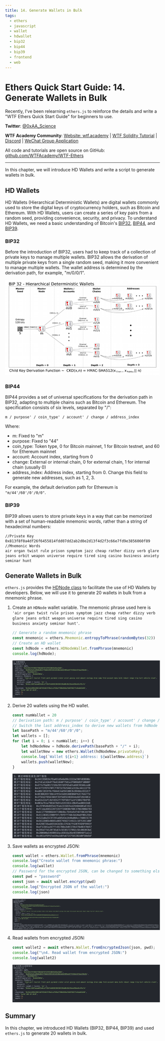 ```yaml
---
title: 14. Generate Wallets in Bulk
tags:
  - ethers
  - javascript
  - wallet
  - hdwallet
  - bip32
  - bip44
  - bip39
  - frontend
  - web
---
```


# Ethers Quick Start Guide: 14. Generate Wallets in Bulk

Recently, I've been relearning `ethers.js` to reinforce the details and write a "WTF Ethers Quick Start Guide" for beginners to use.

**Twitter**: [@0xAA_Science](https://twitter.com/0xAA_Science)

**WTF Academy Community**: [Website: wtf.academy](https://wtf.academy) | [WTF Solidity Tutorial](https://github.com/AmazingAng/WTF-Solidity) | [Discord](https://discord.gg/5akcruXrsk) | [WeChat Group Application](https://docs.google.com/forms/d/e/1FAIpQLSe4KGT8Sh6sJ7hedQRuIYirOoZK_85miz3dw7vA1-YjodgJ-A/viewform?usp=sf_link)

All code and tutorials are open source on GitHub: [github.com/WTFAcademy/WTF-Ethers](https://github.com/WTFAcademy/WTF-Ethers)

-----

In this chapter, we will introduce HD Wallets and write a script to generate wallets in bulk.

## HD Wallets

HD Wallets (Hierarchical Deterministic Wallets) are digital wallets commonly used to store the digital keys of cryptocurrency holders, such as Bitcoin and Ethereum. With HD Wallets, users can create a series of key pairs from a random seed, providing convenience, security, and privacy. To understand HD Wallets, we need a basic understanding of Bitcoin's [BIP32](https://github.com/bitcoin/bips/blob/master/bip-0032.mediawiki), [BIP44](https://github.com/bitcoin/bips/blob/master/bip-0044.mediawiki), and [BIP39](https://github.com/bitcoin/bips/blob/master/bip-0039.mediawiki).

### BIP32

Before the introduction of BIP32, users had to keep track of a collection of private keys to manage multiple wallets. BIP32 allows the derivation of multiple private keys from a single random seed, making it more convenient to manage multiple wallets. The wallet address is determined by the derivation path, for example, "m/0/0/1".

![BIP32](img/14-1.png)

### BIP44

BIP44 provides a set of universal specifications for the derivation path in BIP32, adapting to multiple chains such as Bitcoin and Ethereum. The specification consists of six levels, separated by "/":
```
m / purpose' / coin_type' / account' / change / address_index
```
Where:
- m: Fixed to "m"
- purpose: Fixed to "44"
- coin_type: Token type, 0 for Bitcoin mainnet, 1 for Bitcoin testnet, and 60 for Ethereum mainnet
- account: Account index, starting from 0
- change: External or internal chain, 0 for external chain, 1 for internal chain (usually 0)
- address_index: Address index, starting from 0. Change this field to generate new addresses, such as 1, 2, 3.

For example, the default derivation path for Ethereum is `"m/44'/60'/0'/0/0"`.

### BIP39

BIP39 allows users to store private keys in a way that can be memorized with a set of human-readable mnemonic words, rather than a string of hexadecimal numbers:

```
//Private Key
0x813f8f0a4df26f6455814fdd07dd2ab2d0e2d13f4d2f3c66e7fd9e3856060f89
//Mnemonic Words
air organ twist rule prison symptom jazz cheap rather dizzy verb glare jeans orbit weapon universe require tired sing casino business anxiety seminar hunt
```

## Generate Wallets in Bulk

`ethers.js` provides the [HDNode class](https://docs.ethers.org/v6-beta/api/wallet/#HDNodeWallet) to facilitate the use of HD Wallets by developers. Below, we will use it to generate 20 wallets in bulk from a mnemonic phrase.

1. Create an `HDNode` wallet variable. The mnemonic phrase used here is `'air organ twist rule prison symptom jazz cheap rather dizzy verb glare jeans orbit weapon universe require tired sing casino business anxiety seminar hunt'`.
    ```js
    // Generate a random mnemonic phrase
    const mnemonic = ethers.Mnemonic.entropyToPhrase(randomBytes(32))
    // Create an HD wallet
    const hdNode = ethers.HDNodeWallet.fromPhrase(mnemonic)
    console.log(hdNode);
    ```
    ![HDNode](img/14-2.png)

2. Derive 20 wallets using the HD wallet.

    ```js
    const numWallet = 20
    // Derivation path: m / purpose' / coin_type' / account' / change / address_index
    // Switch the last address_index to derive new wallets from hdNode
    let basePath = "m/44'/60'/0'/0";
    let wallets = [];
    for (let i = 0; i < numWallet; i++) {
        let hdNodeNew = hdNode.derivePath(basePath + "/" + i);
        let walletNew = new ethers.Wallet(hdNodeNew.privateKey);
        console.log(`Wallet ${i+1} address: ${walletNew.address}`)
        wallets.push(walletNew);
    }
    ```
    ![Generate Wallets in Bulk](img/14-3.png)

3. Save wallets as encrypted JSON:

    ```js
    const wallet = ethers.Wallet.fromPhrase(mnemonic)
    console.log("Create wallet from mnemonic phrase:")
    console.log(wallet)
    // Password for the encrypted JSON, can be changed to something else
    const pwd = "password"
    const json = await wallet.encrypt(pwd)
    console.log("Encrypted JSON of the wallet:")
    console.log(json)
    ```
    ![Save Wallets](img/14-4.png)

4. Read wallets from encrypted JSON:
    ```js
    const wallet2 = await ethers.Wallet.fromEncryptedJson(json, pwd);
    console.log("\n4. Read wallet from encrypted JSON:")
    console.log(wallet2)
    ```
    ![Read Wallet](img/14-5.png)

## Summary
In this chapter, we introduced HD Wallets (BIP32, BIP44, BIP39) and used `ethers.js` to generate 20 wallets in bulk.